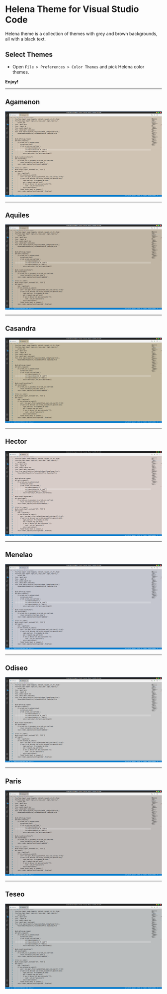 # Helena Theme for Visual Studio Code

Helena theme is a collection of themes with grey and brown backgrounds, all with a black text.

## Select Themes

* Open `File > Preferences > Color Themes` and pick Helena color themes.

**Enjoy!**

---
## Agamenon

![Image of Agamenon](images/agamenon.png)

---
## Aquiles

![Image of Aquiles](images/aquiles.png)

---
## Casandra

![Image of Casandra](images/casandra.png)

---
## Hector

![Image of Hector](images/hector.png)

---
## Menelao

![Image of Menelao](images/menelao.png)

---
## Odiseo

![Image of Odiseo](images/odiseo.png)

---
## Paris

![Image of Paris](images/paris.png)

---
## Teseo

![Image of Teseo](images/teseo.png)

